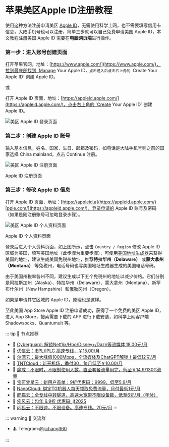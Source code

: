 # 苹果美区Apple ID注册教程

使用这种方法注册申请美区 [Apple ID](/appleid.md "Apple ID")，无需使用科学上网，也不需要填写信用卡信息，大陆手机号也可以注册，简单三步就可以自己免费申请美国 Apple ID，本文教程注册美国 Apple ID 需要在**电脑网页端**进行操作。

### 第一步：进入账号创建页面

打开苹果官网，地址：[https://www.apple.com/](https://www.apple.com/)，拉到最底部找到 `Manage Your Apple ID`，点击进入后点击右上角的 `Create Your Apple ID` 创建 Apple ID。

或

打开 Apple ID 页面，地址：[https://appleid.apple.com/](https://appleid.apple.com/)，点击右上角的 `Create Your Apple ID` 创建 Apple ID。

![美区 Apple ID 登录页面](/assets/appleid/e53405b5bb1b3196c39fde2e1f45248e-083fb5.jpg "美区 Apple ID 登录页面")

### 第二步：创建 Apple ID 账号

输入基本信息，姓名、国家、生日、邮箱及密码，如电话是大陆手机号则之前的国家选择 China mainland，点击 Continue 注册。

![美区 Apple ID 注册页面](/assets/appleid/bb4b2f3d1be5abd96401206b36104440-a47631.jpg "美区 Apple ID 注册页面")

Apple ID 注册页面

### 第三步：修改 Apple ID 信息

打开 Apple ID 页面，地址：[https://appleid.a](https://appleid.apple.com/)[pple.com/](https://appleid.apple.com/)，登录申请的 Apple ID 账号及密码（如果是刚注册账号可忽略登录步骤）。

![美区 Apple ID 个人资料页面](/assets/appleid/c27b70d7a20db98518e9cf8e2ffda973-f193c0.jpg "美区 Apple ID 个人资料页面")

Apple ID 个人资料页面

登录后进入个人资料页面，如上图所示，点击 `Country / Region` 修改 Apple ID 区域为美国，填写美国地址（此步骤为重要步骤），可使用[美国地址生成器](https://www.meiguodizhi.com/)来获得美国的地址，建议生成美国免税州地址，推荐**特拉华州（Delaware）** 或**蒙大拿州（Montana）** 等免税州，电话号码也写美国地址生成器生成的美国电话号码。

由于美国州税率各州不同，建议生成以下五个免税州的地址以减少价格。它们分别是阿拉斯加州（Alaska）、特拉华州（Delaware）、蒙大拿州（Montana）、新罕布什尔州（New Hampshire）和俄勒冈州（Oregon）。

如果是申请其它区域的 Apple ID，原理也是这样。

至此美国 App Store Apple ID 注册申请成功，获得了一个免费的美区 Apple ID，进入 App Store，搜索需要下载的 APP 进行下载安装，如科学上网客户端 Shadowsocks、Quantumult 等。

::: tip 🎉 节点推荐
- 🚀 [Cyberguard: 解锁Netflix/Hbo/Disney+/Dazn等流媒体,18.00元/月](https://www.cyberguard.best/#/register?code=XsreC0T5)<br>
- 🚀 [优信云：IEPL/IPLC 高速专线，￥15.00/月](https://www.优信云.com/#/register?code=JRtE5uIV)<br>
- 🚀 [尔湾云：最大峰值1000Mbps，全流媒体及ChatGPT解锁！最低12元/月](https://erwan6.net/auth/register?code=BoObCd)<br>
- 🚀 [TNTCloud：新开机场，季付30，每月低至￥10.00/月](https://haibing822.tntvipaff.cc/#/register?code=GtjJVgml)<br>
- 🚀 [魔戒：不限时，不限制使用人数，直至套餐流量用完，低至￥14.9/130G流量](https://mojie.app/#/register?code=sSdtPtLo)<br>
- 🚀 [宝可梦星云：新用户首单：9折优惠码：9999，低至5.9/月 ](https://a.suola.link/pokemon)<br>
- 🚀 [NanoCloud: 绑定TG机器人每天领取免费流量，月付最低1元/月](https://edu.uodoo.bid/auth/register?code=JMiOQDHf)<br>
- 🚀 [肥猫云：全专线中转隧道，高速大宽带不限设备数，低至6元/月（年付）](https://fchb1188.fcvipaff.cc/register?aff=X1vZd2wf)<br>
- 🚀 [疾风云：包年 6.9折 优惠码: jf2025](https://homes.tr25.cn?code=ReCm)<br>
- 🚀 [闪狐云：不限速，不限设备。高速专线。20元/月](https://inv02.ffaff.cc/register?aff=WQApz2pv)
:::

::: warning  💬 交流群

- 🫂 Telegram:[@jichang360](https://t.me/jichang360)

:::